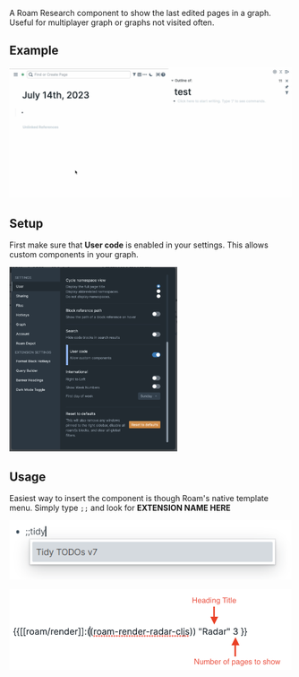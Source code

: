 A Roam Research component to show the last edited pages in a graph. Useful for multiplayer graph or graphs not visited often.

## Example 
<img src="https://github.com/8bitgentleman/roam-depot-graph-radar/raw/main/example.gif" width="600"></img>

## Setup 
First make sure that __User code__ is enabled in your settings. This allows custom components in your graph.

<img src="https://github.com/8bitgentleman/roam-depot-tidy-todos/raw/main/settings.png" width="300"></img>

## Usage
Easiest way to insert the component is though Roam's native template menu. Simply type `;;` and look for __EXTENSION NAME HERE__

<img src="https://github.com/8bitgentleman/roam-depot-tidy-todos/raw/main/template.png" max-width="400"></img>

<img src="https://github.com/8bitgentleman/roam-depot-graph-radar/raw/main/explainer.png" max-width="300"></img>

